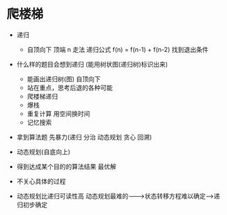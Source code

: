 # 爬楼梯


- 递归
  - 自顶向下 顶端  n 走法
     递归公式
    f(n) = f(n-1) + f(n-2)
    找到退出条件
- 什么样的题目会想到递归 (能用树状图(递归树)标识出来)
   - 能画出递归树(图) 自顶向下
   - 站在重点，思考后退的各种可能
   - 爬楼梯递归
    - 爆栈
    - 重复计算  用空间换时间
    - 记忆搜索
- 拿到算法题 先暴力(递归 分治 动态规划 贪心 回溯)


- 动态规划(自底向上)
 - 得到达成某个目的的算法结果  最优解
 - 不关心具体的过程


- 动态规划比递归可读性高
  动态规划最难的--->状态转移方程难以确定-->递归初步确定